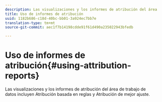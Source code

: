 ```yaml
---
description: Las visualizaciones y los informes de atribución del área de trabajo de datos incluyen Atribución basada en reglas y Atribución de mejor ajuste.
title: Uso de informes de atribución
uuid: 1182b686-c18d-40bc-bb01-3a924ec7bb7e
translation-type: tm+mt
source-git-commit: aec1f7b14198cdde91f61d490a235022943bfedb

---
```



# Uso de informes de atribución{#using-attribution-reports}

Las visualizaciones y los informes de atribución del área de trabajo de datos incluyen Atribución basada en reglas y Atribución de mejor ajuste.


